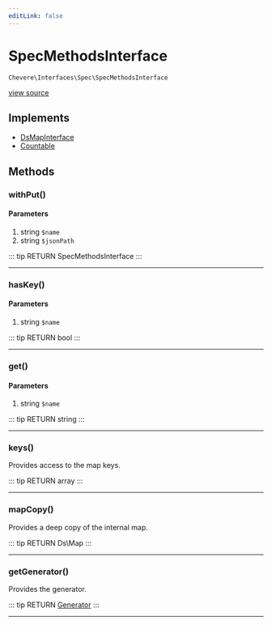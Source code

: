 ```yaml
---
editLink: false
---
```


# SpecMethodsInterface

`Chevere\Interfaces\Spec\SpecMethodsInterface`

[view source](https://github.com/chevere/chevere/blob/master/interfaces/Spec/SpecMethodsInterface.php)

## Implements

- [DsMapInterface](../DataStructures/DsMapInterface.md)
- [Countable](https://www.php.net/manual/class.countable)

## Methods

### withPut()

#### Parameters

1. string `$name`
2. string `$jsonPath`

::: tip RETURN
SpecMethodsInterface
:::

---

### hasKey()

#### Parameters

1. string `$name`

::: tip RETURN
bool
:::

---

### get()

#### Parameters

1. string `$name`

::: tip RETURN
string
:::

---

### keys()

Provides access to the map keys.

::: tip RETURN
array
:::

---

### mapCopy()

Provides a deep copy of the internal map.

::: tip RETURN
Ds\Map
:::

---

### getGenerator()

Provides the generator.

::: tip RETURN
[Generator](https://www.php.net/manual/class.generator)
:::

---
